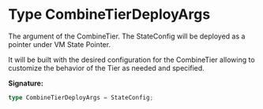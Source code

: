 
# Type CombineTierDeployArgs

The argument of the CombineTier. The StateConfig will be deployed as a pointer under VM State Pointer.

It will be built with the desired configuration for the CombineTier allowing to customize the behavior of the Tier as needed and specified.

<b>Signature:</b>

```typescript
type CombineTierDeployArgs = StateConfig;
```
